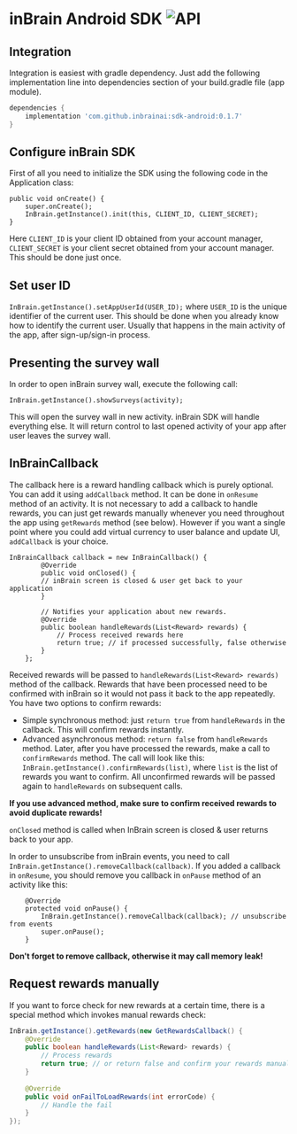 #  inBrain Android SDK ![API](https://img.shields.io/badge/API-16%2B-brightgreen.svg?style=flat) 
## Integration
Integration is easiest with gradle dependency. Just add the following implementation line into dependencies section of your build.gradle file (app module).
```groovy
dependencies {  
    implementation 'com.github.inbrainai:sdk-android:0.1.7'  
}
```
## Configure inBrain SDK
First of all you need to initialize the SDK using the following code in the Application class:
```
public void onCreate() {
    super.onCreate();
    InBrain.getInstance().init(this, CLIENT_ID, CLIENT_SECRET);
}
```

Here `CLIENT_ID` is your client ID obtained from your account manager, `CLIENT_SECRET` is your client secret obtained from your account manager. This should be done just once.

## Set user ID
`InBrain.getInstance().setAppUserId(USER_ID);` where `USER_ID` is the unique identifier of the current user. This should be done when you already know how to identify the current user. Usually that happens in the main activity of the app, after sign-up/sign-in process.

## Presenting the survey wall
In order to open inBrain survey wall, execute the following call:
```
InBrain.getInstance().showSurveys(activity);
```
This will open the survey wall in new activity. inBrain SDK will handle everything else. It will return control to last opened activity of your app after user leaves the survey wall.

## InBrainCallback
The callback here is a reward handling callback which is purely optional. You can add it using `addCallback` method. It can be done in `onResume` method of an activity. It is not necessary to add a callback to handle rewards, you can just get rewards manually whenever you need throughout the app using `getRewards` method (see below). However if you want a single point where you could add virtual currency to user balance and update UI, `addCallback` is your choice.

```
InBrainCallback callback = new InBrainCallback() {
        @Override
        public void onClosed() {
        // inBrain screen is closed & user get back to your application
        }

        // Notifies your application about new rewards.
        @Override  
        public boolean handleRewards(List<Reward> rewards) {
            // Process received rewards here
            return true; // if processed successfully, false otherwise
        }  
    };
```
Received rewards will be passed to `handleRewards(List<Reward> rewards)` method of the callback. Rewards that have been processed need to be confirmed with inBrain so it would not pass it back to the app repeatedly. You have two options to confirm rewards:

 * Simple synchronous method: just `return true` from `handleRewards` in the callback. This will confirm rewards instantly.
 * Advanced asynchronous method: `return false` from `handleRewards` method. Later, after you have processed the rewards, make a call to `confirmRewards` method. The call will look like this: `InBrain.getInstance().confirmRewards(list)`, where `list` is the list of rewards you want to confirm. All unconfirmed rewards will be passed again to `handleRewards` on subsequent calls.
 
 **If you use advanced method, make sure to confirm received rewards to avoid duplicate rewards!**

`onClosed` method is called when InBrain screen is closed & user returns back to your app.

In order to unsubscribe from inBrain events, you need to call `InBrain.getInstance().removeCallback(callback)`. If you added a callback in `onResume`, you should remove you callback in `onPause` method of an activity like this:

```
    @Override
    protected void onPause() {
        InBrain.getInstance().removeCallback(callback); // unsubscribe from events
        super.onPause();
    }
```

 **Don't forget to remove callback, otherwise it may call memory leak!**

## Request rewards manually
If you want to force check for new rewards at a certain time, there is a special method which invokes manual rewards check:
```java
InBrain.getInstance().getRewards(new GetRewardsCallback() {  
    @Override  
    public boolean handleRewards(List<Reward> rewards) {  
        // Process rewards
        return true; // or return false and confirm your rewards manualy using InBrain.getInstance().confirmRewards(rewards);  
    }  
  
    @Override  
    public void onFailToLoadRewards(int errorCode) {  
        // Handle the fail
    }  
});
```
